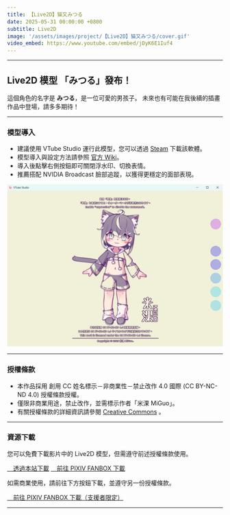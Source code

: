 ```yaml
---
title: 【Live2D】猫又みつる
date: 2025-05-31 00:00:00 +0800
subtitle: Live2D
image: '/assets/images/project/【Live2D】猫又みつる/cover.gif'
video_embed: https://www.youtube.com/embed/jDyK6E1Iuf4
---
```


***

## Live2D 模型 「みつる」發布！

這個角色的名字是 **みつる**，是一位可愛的男孩子。
未來也有可能在我後續的插畫作品中登場，請多多期待！

***

### <i class="fa-solid fa-file-import"></i> 模型導入
- 建議使用 VTube Studio 運行此模型，您可以透過 [Steam](https://store.steampowered.com/app/1325860/VTube_Studio/) 下載該軟體。
- 模型導入與設定方法請參照 [官方 Wiki](https://github.com/Mouwoo/VTubeStudio/wiki/Loading-your-own-Models)。
- 導入後點擊右側按鈕即可關閉浮水印、切換表情。
- 推薦搭配 NVIDIA Broadcast 臉部追蹤，以獲得更穩定的面部表現。

![image](/assets/images/project/【Live2D】猫又みつる/001.png)

***

### <i class="fa-solid fa-closed-captioning"></i> 授權條款
- 本作品採用 創用 CC 姓名標示－非商業性－禁止改作 4.0 國際 (CC BY-NC-ND 4.0) 授權條款授權。
- 僅限非商業用途，禁止改作，並需標示作者「米淉 MiGuo」。
- 有關授權條款的詳細資訊請參閱 [Creative Commons](https://creativecommons.org/licenses/by-nc-nd/4.0/deed.zh-hant) 。

***

### <i class="fa-solid fa-box-archive"></i> 資源下載
您可以免費下載影片中的 Live2D 模型，但需遵守前述授權條款使用。

<div class="button-group">
  <a class="button" href="/assets/flles/project/【Live2D】猫又みつる/Mituru_44(CC BY-NC-ND).zip"><i class="fa-solid fa-circle-down"></i>　透過本站下載</a>
  <a class="button" href="https://miguo.fanbox.cc/posts/9968307"><i class="fa-solid fa-arrow-up-right-from-square"></i>　前往 PIXIV FANBOX 下載</a>
</div>

如需商業使用，請前往下方按鈕下載，並遵守另一份授權條款。

<div class="button-group">
  <a class="button" href="https://miguo.fanbox.cc/posts/9967710"><i class="fa-solid fa-arrow-up-right-from-square"></i>　前往 PIXIV FANBOX 下載（支援者限定）</a>
</div>

***